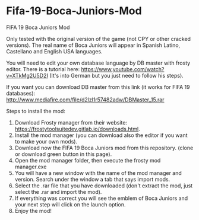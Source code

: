 # Fifa-19-Boca-Juniors-Mod

FIFA 19 Boca Juniors Mod

Only tested with the original version of the game (not CPY or other cracked versions). The real name of Boca Juniors will appear in Spanish Latino, Castellano and English USA languages.

You will need to edit your own database language by DB master with frosty editor. There is a tutorial here: https://www.youtube.com/watch?v=XTkMg2U5D2I (It's into German but you just need to follow his steps).

If you want you can download DB master from this link (it works for FIFA 19 databases): http://www.mediafire.com/file/d2lzl1r57482adw/DBMaster_15.rar


Steps to install the mod:
1.	Download Frosty manager from their website: https://frostytoolsuitedev.gitlab.io/downloads.html.
2.	Install the mod manager (you can download also the editor if you want to make your own mods).
3.	Download now the FIFA 19 Boca Juniors mod from this repository. (clone or download green button in this page).
4.	Open the mod manager folder, then execute the frosty mod manager.exe
5.	You will have a new window with the name of the mod manager and version. Search under the window a tab that says import mods.
6.	Select the .rar file that you have downloaded (don't extract the mod, just select the .rar and import the mod).
7.	If everything was correct you will see the emblem of Boca Juniors and your next step will click on the launch option.
8.	Enjoy the mod!
